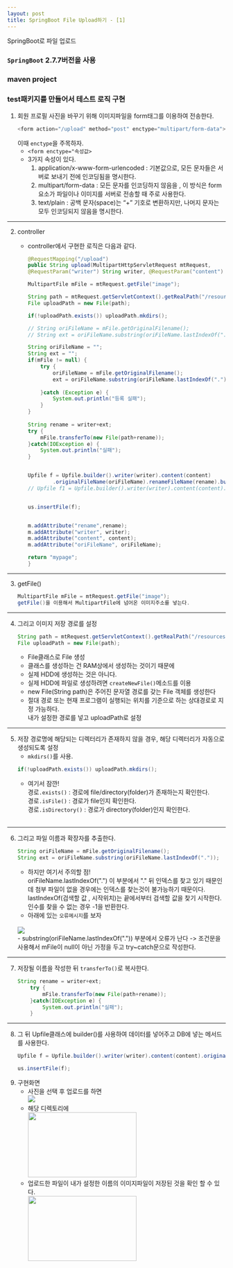 ```yaml
---
layout: post
title: SpringBoot File Upload하기 - [1]
---
```



SpringBoot로 파일 업로드

### `SpringBoot` 2.7.7버전을 사용
### maven project
### test패키지를 만들어서 테스트 로직 구현


1. 회원 프로필 사진을 바꾸기 위해 이미지파일을 form태그를 이용하여 전송한다.
    ```java
    <form action="/upload" method="post" enctype="multipart/form-data">
    ```
    이때 `enctype`을 주목하자.
    - `<form enctype="속성값>`
    - 3가지 속성이 있다.
        1. application/x-www-form-urlencoded : 기본값으로, 모든 문자들은 서버로 보내기 전에 인코딩됨을 명시한다.
        2. multipart/form-data : 모든 문자를 인코딩하지 않음을 , 이 방식은 form 요소가 파일이나 이미지를 서버로 전송할 때 주로 사용한다.
        3. text/plain : 공백 문자(space)는 “+” 기호로 변환하지만, 나머지 문자는 모두 인코딩되지 않음을 명시한다.
        
---------
2. controller  
    - controller에서 구현한 로직은 다음과 같다.
    
        ```java
        @RequestMapping("/upload")
        public String upload(MultipartHttpServletRequest mtRequest, 
        @RequestParam("writer") String writer, @RequestParam("content") String content,Model m) {
        
        MultipartFile mFile = mtRequest.getFile("image");
        
		String path = mtRequest.getServletContext().getRealPath("/resources/upload/test/");
		File uploadPath = new File(path);
		
		if(!uploadPath.exists()) uploadPath.mkdirs();
		
		// String oriFileName = mFile.getOriginalFilename();
		// String ext = oriFileName.substring(oriFileName.lastIndexOf("."));
		
		String oriFileName = "";
		String ext = "";
		if(mFile != null) {
			try {
				oriFileName = mFile.getOriginalFilename();
				ext = oriFileName.substring(oriFileName.lastIndexOf("."));
				
			}catch (Exception e) {
				System.out.println("등록 실패");
			}
		}
				
		String rename = writer+ext;
		try {
			mFile.transferTo(new File(path+rename));
		}catch(IOException e) {
			System.out.println("실패");
		}
		
		
		Upfile f = Upfile.builder().writer(writer).content(content)
				.originalFileName(oriFileName).renameFileName(rename).build();
		// Upfile f1 = Upfile.builder().writer(writer).content(content).build();
	
		
		us.insertFile(f);
		
		
		m.addAttribute("rename",rename);
		m.addAttribute("writer", writer);
		m.addAttribute("content", content);
		m.addAttribute("oriFileName", oriFileName);
		
		return "mypage";
	    }
        ```
---------
3.  getFile()
	```java
    MultipartFile mFile = mtRequest.getFile("image");
    getFile()을 이용해서 MultipartFile에 넘어온 이미지주소를 넣는다.
    ```    
---------
4. 그리고 이미지 저장 경로를 설정
	```java
    String path = mtRequest.getServletContext().getRealPath("/resources/upload/test/");
    File uploadPath = new File(path);
	```
	- File클래스로 File 생성
	- 클래스를 생성하는 건 RAM상에서 생성하는 것이기 때문에 
	- 실제 HDD에 생성하는 것은 아니다.
	- 실제 HDD에 파일로 생성하려면 `createNewFile()`메소드를 이용 
	- new File(String path)은 주어진 문자열 경로를 갖는 File 객체를 생성한다
    - 절대 경로 또는 현재 프로그램이 실행되는 위치를 기준으로 하는 상대경로로 지정 가능하다.<br>
    	내가 설정한 경로를 넣고 uploadPath로 설정    
---------
5. 저장 경로명에 해당되는 디렉터리가 존재하지 않을 경우, 해당 디렉터리가 자동으로 생성되도록 설정
	- `mkdirs()`를 사용.
	```java
	if(!uploadPath.exists()) uploadPath.mkdirs();
	```
	-  여기서 잠깐! <br>
       	경로`.exists()` : 경로에 file/directory(folder)가 존재하는지 확인한다. <br>
        경로`.isFile()` : 경로가 file인지 확인한다. <br>
        경로`.isDirectory()` : 경로가 directory(folder)인지 확인한다. <br>
		<br>	
---------	
6. 그리고 파일 이름과 확장자를 추출한다.
	```java
	String oriFileName = mFile.getOriginalFilename();
	String ext = oriFileName.substring(oriFileName.lastIndexOf("."));
	```
	- 하지만 여기서 주의할 점! <br>
		oriFileName.lastIndexOf(".") 이 부분에서 "." 뒤 인덱스를 찾고 있기 때문인데 첨부 파일이 없을 경우에는 인덱스를 찾는것이 불가능하기 때문이다.<br>
		lastIndexOf(검색할 값 , 시작위치)는 끝에서부터 검색할 값을 찾기 시작한다.<br>
		인수를 찾을 수 없는 경우 -1을 반환한다.<br>
	- 아래에 있는 `오류메시지`를 보자<br>
	<br>
	<image src="https://user-images.githubusercontent.com/107177133/212882308-9a530a0b-f89d-468e-9d8f-04f25a8146bd.png"/>
	<br>
	- substring(oriFileName.lastIndexOf(".")) 부분에서 오류가 난다 -> 조건문을 사용해서 mFile이 null이 아닌 가정을 두고 try~catch문으로 작성한다.
---------
7. 저장될 이름을 작성한 뒤 `transferTo()`로 복사한다.
	```java
	String rename = writer+ext;
		try {
			mFile.transferTo(new File(path+rename));
		}catch(IOException e) {
			System.out.println("실패");
		}
	```
---------
8. 그 뒤 Upfile클래스에 builder()를 사용하여 데이터를 넣어주고 DB에 넣는 메서드를 사용한다.
	```java
	Upfile f = Upfile.builder().writer(writer).content(content).originalFileName(oriFileName).renameFileName(rename).build();
	
	us.insertFile(f);
	```
9. 구현화면
	- 사진을 선택 후 업로드를 하면<br>
		<image src="https://user-images.githubusercontent.com/107177133/213077036-7821df9e-0779-4e3b-a13d-a4e999782e77.png"/> <br>
	- 해당 디렉토리에<br>
		<image src="https://user-images.githubusercontent.com/107177133/213076133-3a460ea7-2f55-4caa-a39f-e4a6acd931f7.png" width="250" height="150"/><br>
	- 업로드한 파일이 내가 설정한 이름의 이미지파일이 저장된 것을 확인 할 수 있다.<br>
		<image src="https://user-images.githubusercontent.com/107177133/213076608-bcce7316-728c-448d-a33c-4aeb60dc418a.png" width="250" height="150"/>
